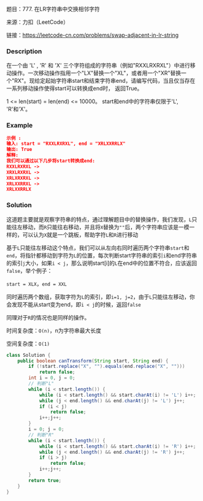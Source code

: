 题目：777. 在LR字符串中交换相邻字符

来源：力扣（LeetCode）

链接：https://leetcode-cn.com/problems/swap-adjacent-in-lr-string

### Description

在一个由 'L' , 'R' 和 'X' 三个字符组成的字符串（例如"RXXLRXRXL"）中进行移动操作。一次移动操作指用一个"LX"替换一个"XL"，或者用一个"XR"替换一个"RX"。现给定起始字符串start和结束字符串end，请编写代码，当且仅当存在一系列移动操作使得start可以转换成end时， 返回True。

 1 <= len(start) = len(end) <= 10000。
start和end中的字符串仅限于'L', 'R'和'X'。

### Example

```json
示例 :
输入: start = "RXXLRXRXL", end = "XRLXXRRLX"
输出: True
解释:
我们可以通过以下几步将start转换成end:
RXXLRXRXL ->
XRXLRXRXL ->
XRLXRXRXL ->
XRLXXRRXL ->
XRLXXRRLX
```

### Solution

这道题主要就是观察字符串的特点，通过理解题目中的替换操作，我们发现，`L`只能往左移动，而`R`只能往右移动，并且将`X`替换为`""`后，两个字符串应该是一模一样的，可以认为`X`就是一个跳板，帮助字符`L`和`R`进行移动

基于`L`只能往左移动这个特点，我们可以从左向右同时遍历两个字符串`start`和`end`，将指针都移动到字符为`L`的位置，每次判断start字符串的索引`i`和end字符串的索引`j`大小，如果`i < j`，那么说明start[i]的`L`在end中的位置不符合，应该返回`false`，举个例子：

`start = XLX`，`end = XXL`

同时遍历两个数组，获取字符为`L`的索引，即`i=1, j=2`，由于`L`只能往左移动，你会发现不能从start变为end，即`i < j`的时候，返回`false`

同理对于`R`的情况也是同样的操作。

时间复杂度：`O(n)`，n为字符串最大长度

空间复杂度：`O(1)`

```java
class Solution {
    public boolean canTransform(String start, String end) {
        if (!start.replace("X", "").equals(end.replace("X", "")))
            return false;
        int i = 0, j = 0;
        // 判断"L"
        while (i < start.length()) {
            while (i < start.length() && start.charAt(i) != 'L') i++;
            while (j < end.length() && end.charAt(j) != 'L') j++;
            if (i < j)
                return false;
            i++;j++;
        }
        i = 0; j = 0;
        // 判断"R"        
        while (i < start.length()) {
            while (i < start.length() && start.charAt(i) != 'R') i++;
            while (j < end.length() && end.charAt(j) != 'R') j++;
            if (i > j)
                return false;
            i++;j++;
        }
        return true;
    }
}
```

